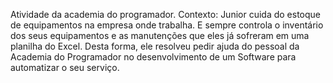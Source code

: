 Atividade da academia do programador.
Contexto:
Junior cuida do estoque de equipamentos na empresa onde trabalha. E sempre controla o inventário dos seus equipamentos e as manutenções que eles já sofreram em uma planilha do Excel.
Desta forma, ele resolveu pedir ajuda do pessoal da Academia do Programador no desenvolvimento de um Software para automatizar o seu serviço.  

